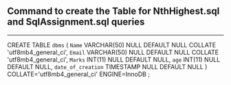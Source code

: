 ## Command to create the Table for NthHighest.sql and SqlAssignment.sql queries
-----------------









CREATE TABLE `dbms` (
	`Name` VARCHAR(50) NULL DEFAULT NULL COLLATE 'utf8mb4_general_ci',
	`Email` VARCHAR(50) NULL DEFAULT NULL COLLATE 'utf8mb4_general_ci',
	`Marks` INT(11) NULL DEFAULT NULL,
	`age` INT(11) NULL DEFAULT NULL,
	`date_of_creation` TIMESTAMP NULL DEFAULT NULL
)
COLLATE='utf8mb4_general_ci'
ENGINE=InnoDB
;
